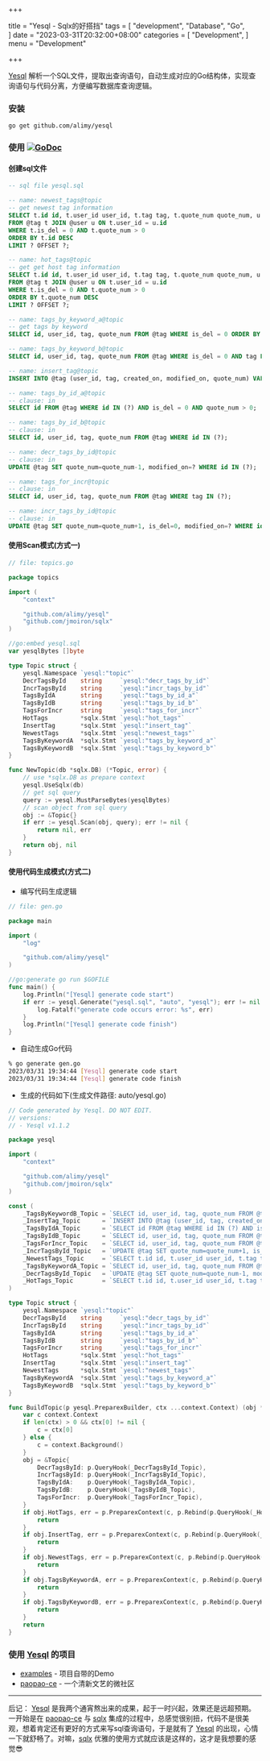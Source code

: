 +++

title = "Yesql - Sqlx的好搭挡"
tags = [
    "development",
    "Database",
    "Go",    
]
date = "2023-03-31T20:32:00+08:00"
categories = [
    "Development",
]
menu = "Development"

+++

 [Yesql](https://github.com/alimy/yesql) 解析一个SQL文件，提取出查询语句，自动生成对应的Go结构体，实现查询语句与代码分离，方便编写数据库查询逻辑。

### 安装

```
go get github.com/alimy/yesql
```

### 使用 [![GoDoc](https://godoc.org/github.com/alimy/yesql?status.svg)](https://pkg.go.dev/github.com/alimy/yesql)

#### 创建sql文件

```sql
-- sql file yesql.sql

-- name: newest_tags@topic
-- get newest tag information
SELECT t.id id, t.user_id user_id, t.tag tag, t.quote_num quote_num, u.id, u.nickname, u.username, u.status, u.avatar, u.is_admin 
FROM @tag t JOIN @user u ON t.user_id = u.id 
WHERE t.is_del = 0 AND t.quote_num > 0 
ORDER BY t.id DESC 
LIMIT ? OFFSET ?;

-- name: hot_tags@topic
-- get get host tag information
SELECT t.id id, t.user_id user_id, t.tag tag, t.quote_num quote_num, u.id, u.nickname, u.username, u.status, u.avatar, u.is_admin 
FROM @tag t JOIN @user u ON t.user_id = u.id 
WHERE t.is_del = 0 AND t.quote_num > 0 
ORDER BY t.quote_num DESC 
LIMIT ? OFFSET ?;

-- name: tags_by_keyword_a@topic
-- get tags by keyword
SELECT id, user_id, tag, quote_num FROM @tag WHERE is_del = 0 ORDER BY quote_num DESC LIMIT 6;

-- name: tags_by_keyword_b@topic
SELECT id, user_id, tag, quote_num FROM @tag WHERE is_del = 0 AND tag LIKE ? ORDER BY quote_num DESC LIMIT 6;

-- name: insert_tag@topic
INSERT INTO @tag (user_id, tag, created_on, modified_on, quote_num) VALUES (?, ?, ?, ?, 1);

-- name: tags_by_id_a@topic
-- clause: in
SELECT id FROM @tag WHERE id IN (?) AND is_del = 0 AND quote_num > 0;

-- name: tags_by_id_b@topic
-- clause: in
SELECT id, user_id, tag, quote_num FROM @tag WHERE id IN (?);

-- name: decr_tags_by_id@topic
-- clause: in
UPDATE @tag SET quote_num=quote_num-1, modified_on=? WHERE id IN (?);

-- name: tags_for_incr@topic
-- clause: in
SELECT id, user_id, tag, quote_num FROM @tag WHERE tag IN (?);

-- name: incr_tags_by_id@topic
-- clause: in
UPDATE @tag SET quote_num=quote_num+1, is_del=0, modified_on=? WHERE id IN (?);
```
<!--more-->
#### 使用Scan模式(方式一)
```go
// file: topics.go

package topics

import (
	"context"

	"github.com/alimy/yesql"
	"github.com/jmoiron/sqlx"
)

//go:embed yesql.sql
var yesqlBytes []byte

type Topic struct {
	yesql.Namespace `yesql:"topic"`
	DecrTagsById    string     `yesql:"decr_tags_by_id"`
	IncrTagsById    string     `yesql:"incr_tags_by_id"`
	TagsByIdA       string     `yesql:"tags_by_id_a"`
	TagsByIdB       string     `yesql:"tags_by_id_b"`
	TagsForIncr     string     `yesql:"tags_for_incr"`
	HotTags         *sqlx.Stmt `yesql:"hot_tags"`
	InsertTag       *sqlx.Stmt `yesql:"insert_tag"`
	NewestTags      *sqlx.Stmt `yesql:"newest_tags"`
	TagsByKeywordA  *sqlx.Stmt `yesql:"tags_by_keyword_a"`
	TagsByKeywordB  *sqlx.Stmt `yesql:"tags_by_keyword_b"`
}

func NewTopic(db *sqlx.DB) (*Topic, error) {
	// use *sqlx.DB as prepare context
	yesql.UseSqlx(db)
	// get sql query
	query := yesql.MustParseBytes(yesqlBytes)
	// scan object from sql query
	obj := &Topic{}
	if err := yesql.Scan(obj, query); err != nil {
		return nil, err
	}
	return obj, nil
}
```

#### 使用代码生成模式(方式二)
* 编写代码生成逻辑
```go
// file: gen.go

package main

import (
	"log"

	"github.com/alimy/yesql"
)

//go:generate go run $GOFILE
func main() {
	log.Println("[Yesql] generate code start")
	if err := yesql.Generate("yesql.sql", "auto", "yesql"); err != nil {
		log.Fatalf("generate code occurs error: %s", err)
	}
	log.Println("[Yesql] generate code finish")
}
```

* 自动生成Go代码
```sh
% go generate gen.go
2023/03/31 19:34:44 [Yesql] generate code start
2023/03/31 19:34:44 [Yesql] generate code finish
```

* 生成的代码如下(生成文件路径: auto/yesql.go)
```go
// Code generated by Yesql. DO NOT EDIT.
// versions:
// - Yesql v1.1.2

package yesql

import (
	"context"

	"github.com/alimy/yesql"
	"github.com/jmoiron/sqlx"
)

const (
	_TagsByKeywordB_Topic = `SELECT id, user_id, tag, quote_num FROM @tag WHERE is_del = 0 AND tag LIKE ? ORDER BY quote_num DESC LIMIT 6`
	_InsertTag_Topic      = `INSERT INTO @tag (user_id, tag, created_on, modified_on, quote_num) VALUES (?, ?, ?, ?, 1)`
	_TagsByIdA_Topic      = `SELECT id FROM @tag WHERE id IN (?) AND is_del = 0 AND quote_num > 0`
	_TagsByIdB_Topic      = `SELECT id, user_id, tag, quote_num FROM @tag WHERE id IN (?)`
	_TagsForIncr_Topic    = `SELECT id, user_id, tag, quote_num FROM @tag WHERE tag IN (?)`
	_IncrTagsById_Topic   = `UPDATE @tag SET quote_num=quote_num+1, is_del=0, modified_on=? WHERE id IN (?)`
	_NewestTags_Topic     = `SELECT t.id id, t.user_id user_id, t.tag tag, t.quote_num quote_num, u.id, u.nickname, u.username, u.status, u.avatar, u.is_admin FROM @tag t JOIN @user u ON t.user_id = u.id WHERE t.is_del = 0 AND t.quote_num > 0 ORDER BY t.id DESC LIMIT ? OFFSET ?`
	_TagsByKeywordA_Topic = `SELECT id, user_id, tag, quote_num FROM @tag WHERE is_del = 0 ORDER BY quote_num DESC LIMIT 6`
	_DecrTagsById_Topic   = `UPDATE @tag SET quote_num=quote_num-1, modified_on=? WHERE id IN (?)`
	_HotTags_Topic        = `SELECT t.id id, t.user_id user_id, t.tag tag, t.quote_num quote_num, u.id, u.nickname, u.username, u.status, u.avatar, u.is_admin FROM @tag t JOIN @user u ON t.user_id = u.id WHERE t.is_del = 0 AND t.quote_num > 0 ORDER BY t.quote_num DESC LIMIT ? OFFSET ?`
)

type Topic struct {
	yesql.Namespace `yesql:"topic"`
	DecrTagsById    string     `yesql:"decr_tags_by_id"`
	IncrTagsById    string     `yesql:"incr_tags_by_id"`
	TagsByIdA       string     `yesql:"tags_by_id_a"`
	TagsByIdB       string     `yesql:"tags_by_id_b"`
	TagsForIncr     string     `yesql:"tags_for_incr"`
	HotTags         *sqlx.Stmt `yesql:"hot_tags"`
	InsertTag       *sqlx.Stmt `yesql:"insert_tag"`
	NewestTags      *sqlx.Stmt `yesql:"newest_tags"`
	TagsByKeywordA  *sqlx.Stmt `yesql:"tags_by_keyword_a"`
	TagsByKeywordB  *sqlx.Stmt `yesql:"tags_by_keyword_b"`
}

func BuildTopic(p yesql.PreparexBuilder, ctx ...context.Context) (obj *Topic, err error) {
	var c context.Context
	if len(ctx) > 0 && ctx[0] != nil {
		c = ctx[0]
	} else {
		c = context.Background()
	}
	obj = &Topic{
		DecrTagsById: p.QueryHook(_DecrTagsById_Topic),
		IncrTagsById: p.QueryHook(_IncrTagsById_Topic),
		TagsByIdA:    p.QueryHook(_TagsByIdA_Topic),
		TagsByIdB:    p.QueryHook(_TagsByIdB_Topic),
		TagsForIncr:  p.QueryHook(_TagsForIncr_Topic),
	}
	if obj.HotTags, err = p.PreparexContext(c, p.Rebind(p.QueryHook(_HotTags_Topic))); err != nil {
		return
	}
	if obj.InsertTag, err = p.PreparexContext(c, p.Rebind(p.QueryHook(_InsertTag_Topic))); err != nil {
		return
	}
	if obj.NewestTags, err = p.PreparexContext(c, p.Rebind(p.QueryHook(_NewestTags_Topic))); err != nil {
		return
	}
	if obj.TagsByKeywordA, err = p.PreparexContext(c, p.Rebind(p.QueryHook(_TagsByKeywordA_Topic))); err != nil {
		return
	}
	if obj.TagsByKeywordB, err = p.PreparexContext(c, p.Rebind(p.QueryHook(_TagsByKeywordB_Topic))); err != nil {
		return
	}
	return
}
```

### 使用 [Yesql](https://github.com/alimy/yesql) 的项目
* [examples](https://github.com/alimy/yesql/tree/main/examples) - 项目自带的Demo
* [paopao-ce](https://github.com/rocboss/paopao-ce/tree/r/paopao-ce-plus) - 一个清新文艺的微社区

-------

后记： [Yesql](https://github.com/alimy/yesql) 是我两个通宵熬出来的成果，起于一时兴起，效果还是远超预期。一开始是在 [paopao-ce](https://github.com/rocboss/paopao-ce/tree/r/paopao-ce-plus) 与 [sqlx](https://github.com/jmoiron/sqlx) 集成的过程中，总感觉很别扭，代码不是很美观，想着肯定还有更好的方式来写sql查询语句，于是就有了 [Yesql](https://github.com/alimy/yesql) 的出现，心情一下就舒畅了。对嘛，[sqlx](https://github.com/jmoiron/sqlx) 优雅的使用方式就应该是这样的，这才是我想要的感觉😎

